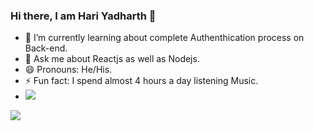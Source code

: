 ### Hi there, I am Hari Yadharth 👋

- 🌱 I’m currently learning about complete Authenthication process on Back-end.
- 💬 Ask me about Reactjs as well as Nodejs.
- 😄 Pronouns: He/His.
- ⚡ Fun fact: I spend almost 4 hours a day listening Music.
- <img src="https://github-readme-stats.vercel.app/api?username=YadharthGC&&show_icons=true&title_color=ffffff&icon_color=bb2acf&text_color=daf7dc&bg_color=151515"/>
<img src="https://github-readme-stats.vercel.app/api/top-langs/?username=YadharthGC" />


<!-- - 🔭 I’m currently working on ... -->
<!-- - 👯 I’m looking to collaborate on ... -->
<!-- - 🤔 I’m looking for help with ... -->
<!-- - 📫 How to reach me: ... -->


